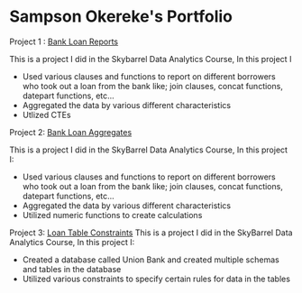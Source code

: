 # Sampson Okereke's Portfolio

Project 1 : [Bank Loan Reports](https://github.com/sampsoncco/Sampson-Okereke-SQL-Portfolio-/blob/main/Bank%20Loan%20Reports.sql)

This is a project I did in the Skybarrel Data Analytics Course, In this project I 
* Used various clauses and functions to report on different borrowers who took out a loan from the bank like; join clauses, concat functions, datepart functions, etc...
* Aggregated the data by various different characteristics
* Utlized CTEs
  


Project 2: [Bank Loan Aggregates](https://github.com/sampsoncco/Sampson-Okereke-SQL-Portfolio-/blob/main/Bank%20Loan%20Aggregates.sql)

This is a project I did in the SkyBarrel Data Analytics Course, In this project I:
* Used various clauses and functions to report on different borrowers who took out a loan from the bank like; join clauses, concat functions, datepart functions, etc...
* Aggregated the data by various different characteristics
* Utilized numeric functions to create calculations

Project 3: [Loan Table Constraints](https://github.com/sampsoncco/Sampson-Okereke-SQL-Portfolio-/blob/main/Loan%20Table%20Constraints)
This is a project I did in the SkyBarrel Data Analytics Course, In this project I:
* Created a database called Union Bank and created multiple schemas and tables in the database
* Utilized various constraints to specify certain rules for data in the tables
